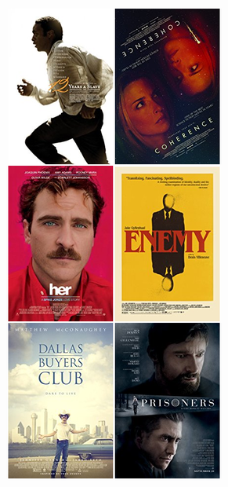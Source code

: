  [![12 Years a Slave](../images/12_Years_a_Slave_2013.jpg)](http://www.imdb.com/title/tt2024544) [![Coherence](../images/Coherence_2013.jpg)](http://www.imdb.com/title/tt2866360) [![Her](../images/Her_2013.jpg)](http://www.imdb.com/title/tt1798709) [![Enemy](../images/Enemy_2013.jpg)](http://www.imdb.com/title/tt2316411) [![Dallas Buyers Club](../images/Dallas_Buyers_Club_2013.jpg)](http://www.imdb.com/title/tt0790636) [![Prisoners](../images/Prisoners_2013.jpg)](http://www.imdb.com/title/tt1392214)